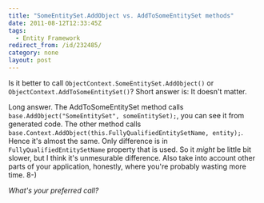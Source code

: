 ```yaml
---
title: "SomeEntitySet.AddObject vs. AddToSomeEntitySet methods"
date: 2011-08-12T12:33:45Z
tags:
  - Entity Framework
redirect_from: /id/232485/
category: none
layout: post
---
```

Is it better to call `ObjectContext.SomeEntitySet.AddObject()` or `ObjectContext.AddToSomeEntitySet()`? Short answer is: It doesn't matter.

Long answer. The AddToSomeEntitySet method calls `base.AddObject("SomeEntitySet", someEntitySet);`, you can see it from generated code. The other method calls `base.Context.AddObject(this.FullyQualifiedEntitySetName, entity);`. Hence it's almost the same. Only difference is in `FullyQualifiedEntitySetName` property that is used. So it _might_ be little bit slower, but I think it's unmesurable difference. Also take into account other parts of your application, honestly, where you're probably wasting more time.  8-)

_What's your preferred call?_

